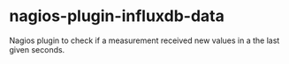 # nagios-plugin-influxdb-data
Nagios plugin to check if a measurement received new values in a the last given seconds.
